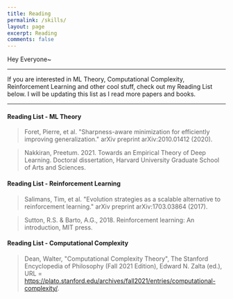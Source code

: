 ```yaml
---
title: Reading
permalink: /skills/
layout: page
excerpt: Reading
comments: false
---
```

Hey Everyone~
<hr>
If you are interested in ML Theory, Computational Complexity, Reinforcement Learning and other cool stuff, check out my Reading List below. I will be updating this list as I read more papers and books.
<hr>

#### Reading List - ML Theory

> Foret, Pierre, et al. "Sharpness-aware minimization for efficiently improving generalization." arXiv preprint arXiv:2010.01412 (2020).

> Nakkiran, Preetum. 2021. Towards an Empirical Theory of Deep Learning. Doctoral dissertation, Harvard University Graduate School of Arts and Sciences.

#### Reading List - Reinforcement Learning

> Salimans, Tim, et al. "Evolution strategies as a scalable alternative to reinforcement learning." arXiv preprint arXiv:1703.03864 (2017).

> Sutton, R.S. & Barto, A.G., 2018. Reinforcement learning: An introduction, MIT press.


#### Reading List - Computational Complexity

> Dean, Walter, "Computational Complexity Theory", The Stanford Encyclopedia of Philosophy (Fall 2021 Edition), Edward N. Zalta (ed.), URL = <https://plato.stanford.edu/archives/fall2021/entries/computational-complexity/>.



